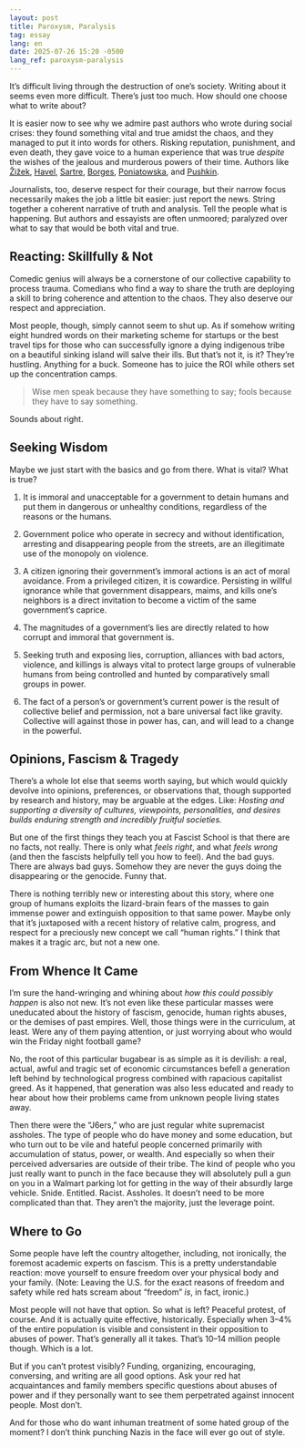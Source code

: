 ```yaml
---
layout: post
title: Paroxysm, Paralysis
tag: essay
lang: en
date: 2025-07-26 15:20 -0500
lang_ref: paroxysm-paralysis
---
```


It’s difficult living through the destruction of one’s society. Writing about it
seems even more difficult. There’s just too much. How should one choose what to
write about?

It is easier now to see why we admire past authors who wrote during social
crises: they found something vital and true amidst the chaos, and they managed
to put it into words for others. Risking reputation, punishment, and even death,
they gave voice to a human experience that was true _despite_ the wishes of the
jealous and murderous powers of their time. Authors like [Žižek][SZ],
[Havel][VH], [Sartre][JPS], [Borges][JLB], [Poniatowska][EP], and [Pushkin][AP].

[SZ]: https://en.wikipedia.org/wiki/Slavoj_Žižek
[VH]: https://en.wikipedia.org/wiki/Václav_Havel
[JPS]: https://en.wikipedia.org/wiki/Jean-Paul_Sartre
[JLB]: https://en.wikipedia.org/wiki/Jorge_Luis_Borges
[EP]: https://en.wikipedia.org/wiki/Elena_Poniatowska
[AP]: https://en.wikipedia.org/wiki/Alexander_Pushkin

Journalists, too, deserve respect for their courage, but their narrow focus
necessarily makes the job a little bit easier: just report the news. String
together a coherent narrative of truth and analysis. Tell the people what is
happening. But authors and essayists are often unmoored; paralyzed over what to
say that would be both vital and true.

## Reacting: Skillfully & Not

Comedic genius will always be a cornerstone of our collective capability to
process trauma. Comedians who find a way to share the truth are deploying a
skill to bring coherence and attention to the chaos. They also deserve our
respect and appreciation.

Most people, though, simply cannot seem to shut up. As if somehow writing eight
hundred words on their marketing scheme for startups or the best travel tips for
those who can successfully ignore a dying indigenous tribe on a beautiful
sinking island will salve their ills. But that’s not it, is it? They’re
hustling. Anything for a buck. Someone has to juice the ROI while others set up
the concentration camps.

> Wise men speak because they have something to say; fools because they have to
> say something.

Sounds about right.

## Seeking Wisdom

Maybe we just start with the basics and go from there. What is vital? What is
true?

1. It is immoral and unacceptable for a government to detain humans and put them
   in dangerous or unhealthy conditions, regardless of the reasons or the humans.

1. Government police who operate in secrecy and without identification, arresting
   and disappearing people from the streets, are an illegitimate use of the
   monopoly on violence.

1. A citizen ignoring their government’s immoral actions is an act of moral
   avoidance. From a privileged citizen, it is cowardice. Persisting in willful
   ignorance while that government disappears, maims, and kills one’s neighbors
   is a direct invitation to become a victim of the same government’s caprice.

1. The magnitudes of a government’s lies are directly related to how corrupt and
   immoral that government is.

1. Seeking truth and exposing lies, corruption, alliances with bad actors,
   violence, and killings is always vital to protect large groups of vulnerable
   humans from being controlled and hunted by comparatively small groups in
   power.

1. The fact of a person’s or government’s current power is the result of
   collective belief and permission, not a bare universal fact like gravity.
   Collective will against those in power has, can, and will lead to a change in
   the powerful.

## Opinions, Fascism & Tragedy

There’s a whole lot else that seems worth saying, but which would quickly
devolve into opinions, preferences, or observations that, though supported by
research and history, may be arguable at the edges. Like: _Hosting and
supporting a diversity of cultures, viewpoints, personalities, and desires
builds enduring strength and incredibly fruitful societies._

But one of the first things they teach you at Fascist School is that there are
no facts, not really. There is only what _feels right_, and what _feels wrong_
(and then the fascists helpfully tell you how to feel). And the bad guys. There
are always bad guys. Somehow they are never the guys doing the disappearing or
the genocide. Funny that.

There is nothing terribly new or interesting about this story, where one group
of humans exploits the lizard-brain fears of the masses to gain immense power
and extinguish opposition to that same power. Maybe only that it’s juxtaposed
with a recent history of relative calm, progress, and respect for a preciously
new concept we call “human rights.” I think that makes it a tragic arc, but not
a new one.

## From Whence It Came

I’m sure the hand-wringing and whining about _how this could possibly happen_ is
also not new. It’s not even like these particular masses were uneducated about
the history of fascism, genocide, human rights abuses, or the demises of past
empires. Well, those things were in the curriculum, at least. Were any of them
paying attention, or just worrying about who would win the Friday night football
game?

No, the root of this particular bugabear is as simple as it is devilish: a real,
actual, awful and tragic set of economic circumstances befell a generation left
behind by technological progress combined with rapacious capitalist greed. As it
happened, that generation was also less educated and ready to hear about how
their problems came from unknown people living states away.

Then there were the “J6ers,” who are just regular white supremacist assholes.
The type of people who do have money and some education, but who turn out to be
vile and hateful people concerned primarily with accumulation of status, power,
or wealth. And especially so when their perceived adversaries are outside of
their tribe. The kind of people who you just really want to punch in the face
because they will absolutely pull a gun on you in a Walmart parking lot for
getting in the way of their absurdly large vehicle. Snide. Entitled. Racist.
Assholes. It doesn’t need to be more complicated than that. They aren’t the
majority, just the leverage point.

## Where to Go

Some people have left the country altogether, including, not ironically, the
foremost academic experts on fascism. This is a pretty understandable reaction:
move yourself to ensure freedom over your physical body and your family. (Note:
Leaving the U.S. for the exact reasons of freedom and safety while red hats
scream about “freedom” _is_, in fact, ironic.)

Most people will not have that option. So what is left? Peaceful protest, of
course. And it is actually quite effective, historically. Especially when 3–4%
of the entire population is visible and consistent in their opposition to abuses
of power. That’s generally all it takes. That’s 10–14 million people though.
Which is a lot.

But if you can’t protest visibly? Funding, organizing, encouraging, conversing,
and writing are all good options. Ask your red hat acquaintances and family
members specific questions about abuses of power and if they personally want
to  see them perpetrated against innocent people. Most don’t.

And for those who do want inhuman treatment of some hated group of the moment? I
don’t think punching Nazis in the face will ever go out of style.
